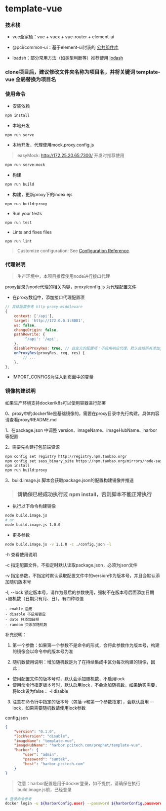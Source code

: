 # template-vue

### 技术栈

- vue全家桶：vue + vuex + vue-router + element-ui
- @pci/common-ui：基于element-ui封装的 [公共组件库](http://172.25.20.65:4873/-/web/detail/@pci/common-ui)

- loadsh：部分常用方法（如类型判断等）推荐使用 [lodash](https://www.lodashjs.com/docs/latest)

### clone项目后，建议修改文件夹名称为项目名，并将关键词 template-vue 全局替换为项目名

### 使用命令

- 安装依赖
```bash
npm install
```

- 本地开发
```bash
npm run serve
```

- 本地开发，代理使用mock.proxy.config.js

> easyMock: http://172.25.20.65:7300/ 开发时推荐使用

```bash
npm run serve:mock
```

- 构建
```bash
npm run build
```

- 构建，更新proxy下的index.ejs
```bash
npm run build:proxy
```

- Run your tests
```bash
npm run test
```

- Lints and fixes files
```bash
npm run lint
```

> Customize configuration: See [Configuration Reference](https://cli.vuejs.org/config/).

### 代理说明

> 生产环境中，本项目推荐使用node进行接口代理

proxy目录为node代理的相关内容，proxy/config.js 为代理配置文件

- 在proxy数组中，添加接口代理配置项

```js
// 具体配置参考 http-proxy-middleware
{
    context: ['/api'],
    target: 'http://172.0.0.1:8081',
    ws: false,
    changeOrigin: false,
    pathRewrite: {
        '^/api': '/api',
    },
    disableProxyRes: true, // 自定义的配置项：不启用响应代理，默认会给所有添加json响应头
    onProxyRes(proxyRes, req, res) {
        // ...
    },
},
```

- IMPORT_CONFIGS为注入到页面中的变量

### 镜像构建说明

如果生产环境支持docker/k8s可以使用容器进行部署

0、proxy中的dockerfile是基础镜像的，需要在proxy目录中先行构建，具体内容请查看proxy/README.md

1、在package.json 中调整 version、imageName、imageHubName、harbor等配置

2、需要先构建打包前端资源

```bash
npm config set registry http://registry.npm.taobao.org/
npm config set sass_binary_site https://npm.taobao.org/mirrors/node-sass/
npm install
npm run build:proxy
```

3、build.image.js 脚本会获取package.json的配置构建镜像并推送

> ### 请确保已经成功执行过 npm install，否则脚本不能正常执行

- 执行以下命令构建镜像

```bash
node build.image.js
# or 
node build.image.js 1.0.0
```

- 更多参数

```bash
node build.image.js -v 1.1.0 -c ./config.json -l
```

-h 查看使用说明

-c 指定配置文件，不指定时默认读取package.json，必须为json文件

-v 指定参数，不指定时默认读取配置文件中的version作为版本号，并且会默认添加随机版本号

-l, --lock 锁定版本号，请作为最后的参数使用，强制不在版本号后面添加日期+随机数（日期只有月、日），有四种取值

    - enable 启用
    - disable 不启用锁定
    - date 只添加日期
    - random 只添加随机数

补充说明：

1) 第一个参数：如果第一个参数不是命令的形式，会将此参数作为版本号，构建的镜像会以命令中的版本号为准

2) 随机数使用说明：增加随机数是为了在持续集成中区分每次构建的镜像，因此：

- 使用配置文件的版本号时，默认会添加随机数，不启用lock
- 使用命令行指定版本号时，默认启用lock，不会添加随机数，如果确实需要，将lock设为false： -l disable 

3) 注意在命令行中指定的版本号（包括-v和第一个参数指定），会默认启用 --lock，如果需要随机数请使用lock参数

config.json
```json
{
    "version": "0.1.0",
    "lockVersion": "disable",
    "imageName": "template-vue",
    "imageHubName": "harbor.pcitech.com/prophet/template-vue",
    "harbor": {
        "user": "admin",
        "password": "suntek",
        "host": "harbor.pcitech.com"
    }
}
```

> 注意：harbor配置是用于docker登录，如不提供，请确保在执行build.image.js前，已经登录

```bash
# 登录命令参考
docker login -u ${harborConfig.user} --password ${harborConfig.password} ${harborConfig.host}
```